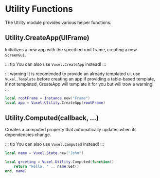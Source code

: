 # Utility Functions

The Utility module provides various helper functions.

## Utility.CreateApp(UIFrame)

Initializes a new app with the specified root frame, creating a new `ScreenGui`.

::: tip
You can also use `Vuxel.CreateApp` instead!
:::

::: warning
It is recomended to provide an already templated ui, use `Vuxel.Template` before creating an app if providing a table-based template, if not templated, CreateApp will template it for you but will trow a warning!
:::

```lua
local rootFrame = Instance.new("Frame")
local app = Vuxel.Utility.CreateApp(rootFrame)
```

## Utility.Computed(callback, ...)

Creates a computed property that automatically updates when its dependencies change.

::: tip
You can also use `Vuxel.Computed` instead!
:::

```lua
local name = Vuxel.State.new("John")

local greeting = Vuxel.Utility.Computed(function()
    return "Hello, " .. name:Get()
end, name)
```